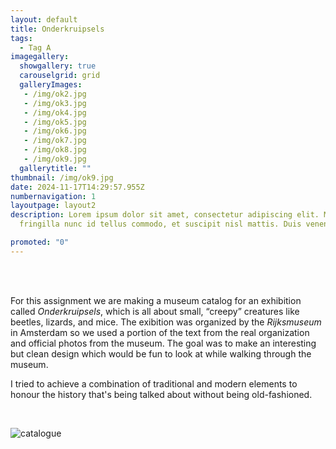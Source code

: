 ```yaml
---
layout: default
title: Onderkruipsels
tags:
  - Tag A
imagegallery:
  showgallery: true
  carouselgrid: grid
  galleryImages:
   - /img/ok2.jpg
   - /img/ok3.jpg
   - /img/ok4.jpg
   - /img/ok5.jpg
   - /img/ok6.jpg
   - /img/ok7.jpg
   - /img/ok8.jpg
   - /img/ok9.jpg
  gallerytitle: ""
thumbnail: /img/ok9.jpg
date: 2024-11-17T14:29:57.955Z
numbernavigation: 1
layoutpage: layout2
description: Lorem ipsum dolor sit amet, consectetur adipiscing elit. Mauris
  fringilla nunc id tellus commodo, et suscipit nisl mattis. Duis venenatis

promoted: "0"
---
```

<br>

<br>

For this assignment we are making a museum catalog for an exhibition called _Onderkruipsels_, which is all about small, “creepy” creatures like beetles, lizards, and mice. The exibition was organized by the _Rijksmuseum_ in Amsterdam so we used a portion of the text from the real organization and official photos from the museum. The goal was to make an interesting but clean design which would be fun to look at while walking through the museum.

I tried to achieve a combination of traditional and modern elements to honour the history that's being talked about without being old-fashioned.

<br>

![catalogue](/img/ok1.jpg)